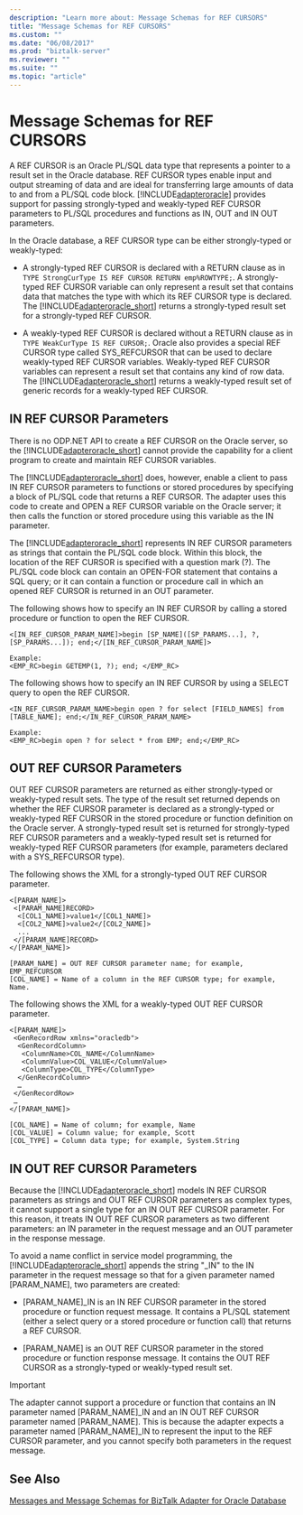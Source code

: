 ```yaml
---
description: "Learn more about: Message Schemas for REF CURSORS"
title: "Message Schemas for REF CURSORS"
ms.custom: ""
ms.date: "06/08/2017"
ms.prod: "biztalk-server"
ms.reviewer: ""
ms.suite: ""
ms.topic: "article"
---
```

# Message Schemas for REF CURSORS
A REF CURSOR is an Oracle PL/SQL data type that represents a pointer to a result set in the Oracle database. REF CURSOR types enable input and output streaming of data and are ideal for transferring large amounts of data to and from a PL/SQL code block. [!INCLUDE[adapteroracle](../../includes/adapteroracle-md.md)] provides support for passing strongly-typed and weakly-typed REF CURSOR parameters to PL/SQL procedures and functions as IN, OUT and IN OUT parameters.  
  
 In the Oracle database, a REF CURSOR type can be either strongly-typed or weakly-typed:  
  
- A strongly-typed REF CURSOR is declared with a RETURN clause as in `TYPE StrongCurType IS REF CURSOR RETURN emp%ROWTYPE;`. A strongly-typed REF CURSOR variable can only represent a result set that contains data that matches the type with which its REF CURSOR type is declared. The [!INCLUDE[adapteroracle_short](../../includes/adapteroracle-short-md.md)] returns a strongly-typed result set for a strongly-typed REF CURSOR.  
  
- A weakly-typed REF CURSOR is declared without a RETURN clause as in `TYPE WeakCurType IS REF CURSOR;`. Oracle also provides a special REF CURSOR type called SYS_REFCURSOR that can be used to declare weakly-typed REF CURSOR variables. Weakly-typed REF CURSOR variables can represent a result set that contains any kind of row data. The [!INCLUDE[adapteroracle_short](../../includes/adapteroracle-short-md.md)] returns a weakly-typed result set of generic records for a weakly-typed REF CURSOR.  
  
## IN REF CURSOR Parameters  
 There is no ODP.NET API to create a REF CURSOR on the Oracle server, so the [!INCLUDE[adapteroracle_short](../../includes/adapteroracle-short-md.md)] cannot provide the capability for a client program to create and maintain REF CURSOR variables.  
  
 The [!INCLUDE[adapteroracle_short](../../includes/adapteroracle-short-md.md)] does, however, enable a client to pass IN REF CURSOR parameters to functions or stored procedures by specifying a block of PL/SQL code that returns a REF CURSOR. The adapter uses this code to create and OPEN a REF CURSOR variable on the Oracle server; it then calls the function or stored procedure using this variable as the IN parameter.  
  
 The [!INCLUDE[adapteroracle_short](../../includes/adapteroracle-short-md.md)] represents IN REF CURSOR parameters as strings that contain the PL/SQL code block. Within this block, the location of the REF CURSOR is specified with a question mark (?). The PL/SQL code block can contain an OPEN-FOR statement that contains a SQL query; or it can contain a function or procedure call in which an opened REF CURSOR is returned in an OUT parameter.  
  
 The following shows how to specify an IN REF CURSOR by calling a stored procedure or function to open the REF CURSOR.  
  
```  
<[IN_REF_CURSOR_PARAM_NAME]>begin [SP_NAME]([SP_PARAMS...], ?, [SP_PARAMS...]); end;</[IN_REF_CURSOR_PARAM_NAME]>  
  
Example:  
<EMP_RC>begin GETEMP(1, ?); end; </EMP_RC>  
```  
  
 The following shows how to specify an IN REF CURSOR by using a SELECT query to open the REF CURSOR.  
  
```  
<IN_REF_CURSOR_PARAM_NAME>begin open ? for select [FIELD_NAMES] from [TABLE_NAME]; end;</IN_REF_CURSOR_PARAM_NAME>  
  
Example:  
<EMP_RC>begin open ? for select * from EMP; end;</EMP_RC>  
```  
  
## OUT REF CURSOR Parameters  
 OUT REF CURSOR parameters are returned as either strongly-typed or weakly-typed result sets. The type of the result set returned depends on whether the REF CURSOR parameter is declared as a strongly-typed or weakly-typed REF CURSOR in the stored procedure or function definition on the Oracle server. A strongly-typed result set is returned for strongly-typed REF CURSOR parameters and a weakly-typed result set is returned for weakly-typed REF CURSOR parameters (for example, parameters declared with a SYS_REFCURSOR type).  
  
 The following shows the XML for a strongly-typed OUT REF CURSOR parameter.  
  
```  
<[PARAM_NAME]>  
 <[PARAM_NAME]RECORD>  
  <[COL1_NAME]>value1</[COL1_NAME]>  
  <[COL2_NAME]>value2</[COL2_NAME]>  
  ...  
 </[PARAM_NAME]RECORD>  
</[PARAM_NAME]>  
  
[PARAM_NAME] = OUT REF CURSOR parameter name; for example, EMP_REFCURSOR  
[COL_NAME] = Name of a column in the REF CURSOR type; for example, Name.  
```  
  
 The following shows the XML for a weakly-typed OUT REF CURSOR parameter.  
  
```  
<[PARAM_NAME]>  
 <GenRecordRow xmlns="oracledb">  
  <GenRecordColumn>  
   <ColumnName>COL_NAME</ColumnName>  
   <ColumnValue>COL_VALUE</ColumnValue>  
   <ColumnType>COL_TYPE</ColumnType>  
  </GenRecordColumn>  
  …  
 </GenRecordRow>  
 …  
</[PARAM_NAME]>  
  
[COL_NAME] = Name of column; for example, Name  
[COL_VALUE] = Column value; for example, Scott  
[COL_TYPE] = Column data type; for example, System.String  
```  
  
## IN OUT REF CURSOR Parameters  
 Because the [!INCLUDE[adapteroracle_short](../../includes/adapteroracle-short-md.md)] models IN REF CURSOR parameters as strings and OUT REF CURSOR parameters as complex types, it cannot support a single type for an IN OUT REF CURSOR parameter. For this reason, it treats IN OUT REF CURSOR parameters as two different parameters: an IN parameter in the request message and an OUT parameter in the response message.  
  
 To avoid a name conflict in service model programming, the [!INCLUDE[adapteroracle_short](../../includes/adapteroracle-short-md.md)] appends the string "_IN" to the IN parameter in the request message so that for a given parameter named [PARAM_NAME], two parameters are created:  
  
-   [PARAM_NAME]_IN is an IN REF CURSOR parameter in the stored procedure or function request message. It contains a PL/SQL statement (either a select query or a stored procedure or function call) that returns a REF CURSOR.  
  
-   [PARAM_NAME] is an OUT REF CURSOR parameter in the stored procedure or function response message. It contains the OUT REF CURSOR as a strongly-typed or weakly-typed result set.  
  
> [!IMPORTANT]
>  The adapter cannot support a procedure or function that contains an IN parameter named [PARAM_NAME]_IN and an IN OUT REF CURSOR parameter named [PARAM_NAME]. This is because the adapter expects a parameter named [PARAM_NAME]_IN to represent the input to the REF CURSOR parameter, and you cannot specify both parameters in the request message.  
  
## See Also  
 [Messages and Message Schemas for BizTalk Adapter for Oracle Database](../../adapters-and-accelerators/adapter-oracle-database/messages-and-message-schemas-for-biztalk-adapter-for-oracle-database.md)
